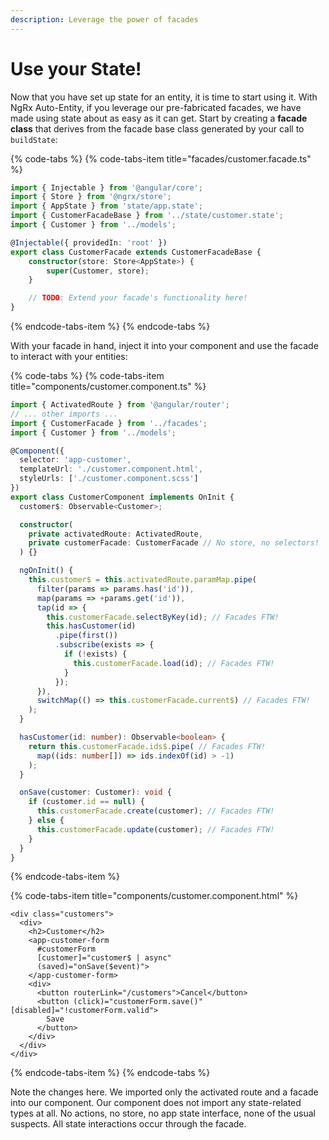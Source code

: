 ```yaml
---
description: Leverage the power of facades
---
```


# Use your State!

Now that you have set up state for an entity, it is time to start using it. With NgRx Auto-Entity, if you leverage our pre-fabricated facades, we have made using state about as easy as it can get. Start by creating a **facade class** that derives from the facade base class generated by your call to `buildState`:

{% code-tabs %}
{% code-tabs-item title="facades/customer.facade.ts" %}
```typescript
import { Injectable } from '@angular/core';
import { Store } from '@ngrx/store';
import { AppState } from 'state/app.state';
import { CustomerFacadeBase } from '../state/customer.state';
import { Customer } from '../models';

@Injectable({ providedIn: 'root' })
export class CustomerFacade extends CustomerFacadeBase {
    constructor(store: Store<AppState>) {
        super(Customer, store);
    }

    // TODO: Extend your facade's functionality here!
}
```
{% endcode-tabs-item %}
{% endcode-tabs %}

With your facade in hand, inject it into your component and use the facade to interact with your entities:

{% code-tabs %}
{% code-tabs-item title="components/customer.component.ts" %}
```typescript
import { ActivatedRoute } from '@angular/router';
// ... other imports ...
import { CustomerFacade } from '../facades';
import { Customer } from '../models';

@Component({
  selector: 'app-customer',
  templateUrl: './customer.component.html',
  styleUrls: ['./customer.component.scss']
})
export class CustomerComponent implements OnInit {
  customer$: Observable<Customer>;

  constructor(
    private activatedRoute: ActivatedRoute,
    private customerFacade: CustomerFacade // No store, no selectors!
  ) {}

  ngOnInit() {
    this.customer$ = this.activatedRoute.paramMap.pipe(
      filter(params => params.has('id')),
      map(params => +params.get('id')),
      tap(id => {
        this.customerFacade.selectByKey(id); // Facades FTW!
        this.hasCustomer(id)
          .pipe(first())
          .subscribe(exists => {
            if (!exists) {
              this.customerFacade.load(id); // Facades FTW!
            }
          });
      }),
      switchMap(() => this.customerFacade.current$) // Facades FTW!
    );
  }

  hasCustomer(id: number): Observable<boolean> {
    return this.customerFacade.ids$.pipe( // Facades FTW!
      map((ids: number[]) => ids.indexOf(id) > -1)
    );
  }

  onSave(customer: Customer): void {
    if (customer.id == null) {
      this.customerFacade.create(customer); // Facades FTW!
    } else {
      this.customerFacade.update(customer); // Facades FTW!
    }
  }
}
```
{% endcode-tabs-item %}

{% code-tabs-item title="components/customer.component.html" %}
```markup
<div class="customers">
  <div>
    <h2>Customer</h2>
    <app-customer-form
      #customerForm
      [customer]="customer$ | async"
      (saved)="onSave($event)">
    </app-customer-form>
    <div>
      <button routerLink="/customers">Cancel</button>
      <button (click)="customerForm.save()" [disabled]="!customerForm.valid">
        Save
      </button>
    </div>
  </div>
</div>
```
{% endcode-tabs-item %}
{% endcode-tabs %}

Note the changes here. We imported only the activated route and a facade into our component. Our component does not import any state-related types at all. No actions, no store, no app state interface, none of the usual suspects. All state interactions occur through the facade.


